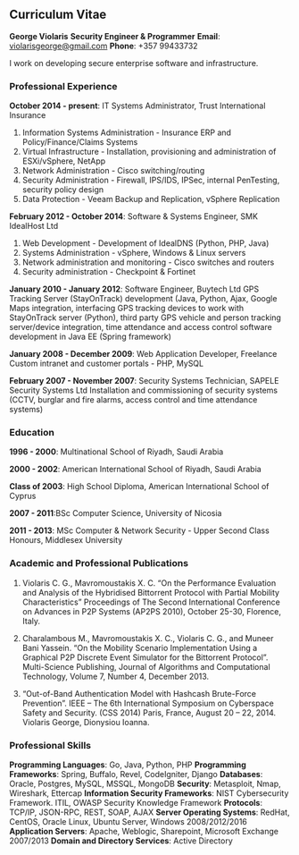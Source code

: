 ## Curriculum Vitae

**George Violaris**
**Security Engineer & Programmer**
**Email**: violarisgeorge@gmail.com
**Phone**: +357 99433732

I work on developing secure enterprise software and infrastructure.


### Professional Experience
**October 2014 - present**: IT Systems Administrator, Trust International Insurance
1. Information Systems Administration - Insurance ERP and Policy/Finance/Claims Systems
2. Virtual Infrastructure - Installation, provisioning and administration of ESXi/vSphere, NetApp
3. Network Administration - Cisco switching/routing
4. Security Administration - Firewall, IPS/IDS, IPSec, internal PenTesting, security policy design
5. Data Protection - Veeam Backup and Replication, vSphere Replication

**February 2012 - October 2014**: Software & Systems Engineer, SMK IdealHost Ltd
1. Web Development - Development of IdealDNS (Python, PHP, Java)
2. Systems Administration - vSphere, Windows & Linux servers
3. Network administration and monitoring - Cisco switches and routers
4. Security administration - Checkpoint & Fortinet

**January 2010 - January 2012**: Software Engineer, Buytech Ltd
GPS Tracking Server (StayOnTrack) development (Java, Python, Ajax, Google Maps integration, interfacing GPS tracking devices to work with StayOnTrack server (Python), third party GPS vehicle and person tracking server/device integration, time attendance and access control software development in Java EE (Spring framework)

**January 2008 - December 2009**: Web Application Developer, Freelance
Custom intranet and customer portals - PHP, MySQL

**February 2007 - November 2007**: Security Systems Technician, SAPELE Security Systems Ltd
Installation and commissioning of security systems (CCTV, burglar and fire alarms, access control and time attendance systems)


### Education
**1996 - 2000**: Multinational School of Riyadh, Saudi Arabia

**2000 - 2002**: American International School of Riyadh, Saudi Arabia

**Class of 2003**: High School Diploma, American International School of Cyprus

**2007 - 2011**:BSc Computer Science, University of Nicosia

**2011 - 2013**: MSc Computer & Network Security - Upper Second Class Honours, Middlesex University


### Academic and Professional Publications
1. Violaris C. G., Mavromoustakis X. C. “On the Performance Evaluation and Analysis of the Hybridised Bittorrent Protocol with Partial Mobility Characteristics” Proceedings of The Second International Conference on Advances in P2P Systems (AP2PS 2010), October 25-30, Florence, Italy.

2. Charalambous M., Mavromoustakis X. C., Violaris C. G., and Muneer Bani Yassein. “On the Mobility Scenario Implementation Using a Graphical P2P Discrete Event Simulator for the Bittorrent Protocol”. Multi-Science Publishing, Journal of Algorithms and Computational Technology, Volume 7, Number 4, December 2013.

3. “Out-of-Band Authentication Model with Hashcash Brute-Force Prevention”. IEEE – The 6th International Symposium on Cyberspace Safety and Security. (CSS 2014) Paris, France, August 20 – 22, 2014. Violaris George, Dionysiou Ioanna.


### Professional Skills
**Programming Languages**: Go, Java, Python, PHP
**Programming Frameworks**: Spring, Buffalo, Revel, CodeIgniter, Django
**Databases**: Oracle, Postgres, MySQL, MSSQL, MongoDB
**Security**: Metasploit, Nmap, Wireshark, Ettercap
**Information Security Frameworks**: NIST Cybersecurity Framework. ITIL, OWASP Security Knowledge Framework
**Protocols**: TCP/IP, JSON-RPC, REST, SOAP, AJAX
**Server Operating Systems**: RedHat, CentOS, Oracle Linux, Ubuntu Server, Windows 2008/2012/2016 
**Application Servers**: Apache, Weblogic, Sharepoint, Microsoft Exchange 2007/2013
**Domain and Directory Services**: Active Directory
